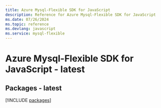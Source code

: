 ```yaml
---
title: Azure Mysql-Flexible SDK for JavaScript
description: Reference for Azure Mysql-Flexible SDK for JavaScript
ms.date: 07/26/2024
ms.topic: reference
ms.devlang: javascript
ms.service: mysql-flexible
---
```

# Azure Mysql-Flexible SDK for JavaScript - latest
## Packages - latest
[!INCLUDE [packages](mysql-flexible-index.md)]